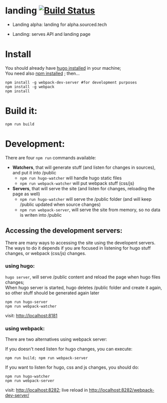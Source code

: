 # landing [![Build Status](http://drone.srcd.host/api/badges/src-d/landing/status.svg)](http://drone.srcd.host/src-d/landing)

* Landing alpha: landing for alpha.sourced.tech

* Landing: serves API and landing page


Install
===
You should already have [hugo installed](https://gohugo.io/overview/installing/) in your machine;<br />
You need also [npm installed](https://docs.npmjs.com/getting-started/installing-node) ; then...
```
npm install -g webpack-dev-server #for development purposes
npm install -g webpack
npm install
```

Build it:
===
```
npm run build
```

Development:
===
There are four `npm run` commands available:
* **Watchers**, that will generate stuff (and listen for changes in sources), and put it into /public
    * `npm run hugo-watcher` will handle hugo static files
    * `npm run webpack-watcher` will put webpack stuff (css/js)
* **Servers**, that will serve the site (and listen for changes, reloading the page as well)
    * `npm run hugo-watcher` will serve the /public folder (and will keep /public updated when source changes)
    * `npm run webpack-server`, will serve the site from memory, so no data is writen into /public 

Accessing the development servers:
---
There are many ways to accessing the site using the developent servers.
The ways to do it depends if you are focused in listening for hugo stuff changes, or webpack (css/js) changes.


### using hugo:
`hugo server`, will serve /public content and reload the page when hugo files changes;<br />
When hugo server is started, hugo deletes /public folder and create it again, so other stuff should be generated again later
```
npm run hugo-server
npm run webpack-watcher
```
visit: [http://localhost:8181](http://localhost:8181)

### using webpack:
There are two alternatives using webpack server:

If you doesn't need listen for hugo changes, you can execute:
```
npm run build; npm run webpack-server
```
If you want to listen for hugo, css and js changes, you should do:
```
npm run hugo-watcher
npm run webpack-server
```
visit: [http://localhost:8282](http://localhost:8282); live reload in [http://localhost:8282/webpack-dev-server/](http://localhost:8282/webpack-dev-server/)
